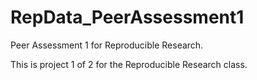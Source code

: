RepData_PeerAssessment1
=======================

Peer Assessment 1 for Reproducible Research.

This is project 1 of 2 for the Reproducible Research class.


